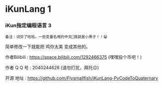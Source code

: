 #              iKunLang 1

###      	 iKun指定编程语言 3


	备注：词穷了哈哈，一些变量名用的中文🤣我就是小黑子！！😁
简单修改一下就能把 鸡你太美 变成其他的。

作者Bilibili :   https://space.bilibili.com/1292466375 (嘿嘿投个币吧！)

作者 Q Q  号 :   2040244628 (请勿打扰，拜托😉)

开源    地址 :	 https://github.com/Flysmallfish/iKunLang-PyCodeToQuaternary
